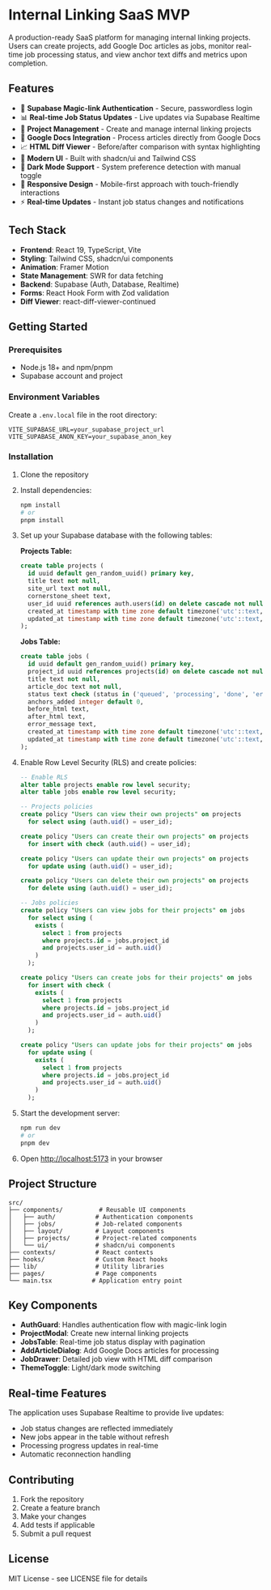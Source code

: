 # Internal Linking SaaS MVP

A production-ready SaaS platform for managing internal linking projects. Users can create projects, add Google Doc articles as jobs, monitor real-time job processing status, and view anchor text diffs and metrics upon completion.

## Features

- 🔐 **Supabase Magic-link Authentication** - Secure, passwordless login
- 📊 **Real-time Job Status Updates** - Live updates via Supabase Realtime
- 📝 **Project Management** - Create and manage internal linking projects
- 🔗 **Google Docs Integration** - Process articles directly from Google Docs
- 📈 **HTML Diff Viewer** - Before/after comparison with syntax highlighting
- 🎨 **Modern UI** - Built with shadcn/ui and Tailwind CSS
- 🌙 **Dark Mode Support** - System preference detection with manual toggle
- 📱 **Responsive Design** - Mobile-first approach with touch-friendly interactions
- ⚡ **Real-time Updates** - Instant job status changes and notifications

## Tech Stack

- **Frontend**: React 19, TypeScript, Vite
- **Styling**: Tailwind CSS, shadcn/ui components
- **Animation**: Framer Motion
- **State Management**: SWR for data fetching
- **Backend**: Supabase (Auth, Database, Realtime)
- **Forms**: React Hook Form with Zod validation
- **Diff Viewer**: react-diff-viewer-continued

## Getting Started

### Prerequisites

- Node.js 18+ and npm/pnpm
- Supabase account and project

### Environment Variables

Create a `.env.local` file in the root directory:

```env
VITE_SUPABASE_URL=your_supabase_project_url
VITE_SUPABASE_ANON_KEY=your_supabase_anon_key
```

### Installation

1. Clone the repository
2. Install dependencies:
   ```bash
   npm install
   # or
   pnpm install
   ```

3. Set up your Supabase database with the following tables:

   **Projects Table:**
   ```sql
   create table projects (
     id uuid default gen_random_uuid() primary key,
     title text not null,
     site_url text not null,
     cornerstone_sheet text,
     user_id uuid references auth.users(id) on delete cascade not null,
     created_at timestamp with time zone default timezone('utc'::text, now()) not null,
     updated_at timestamp with time zone default timezone('utc'::text, now()) not null
   );
   ```

   **Jobs Table:**
   ```sql
   create table jobs (
     id uuid default gen_random_uuid() primary key,
     project_id uuid references projects(id) on delete cascade not null,
     title text not null,
     article_doc text not null,
     status text check (status in ('queued', 'processing', 'done', 'error')) default 'queued',
     anchors_added integer default 0,
     before_html text,
     after_html text,
     error_message text,
     created_at timestamp with time zone default timezone('utc'::text, now()) not null,
     updated_at timestamp with time zone default timezone('utc'::text, now()) not null
   );
   ```

4. Enable Row Level Security (RLS) and create policies:

   ```sql
   -- Enable RLS
   alter table projects enable row level security;
   alter table jobs enable row level security;

   -- Projects policies
   create policy "Users can view their own projects" on projects
     for select using (auth.uid() = user_id);

   create policy "Users can create their own projects" on projects
     for insert with check (auth.uid() = user_id);

   create policy "Users can update their own projects" on projects
     for update using (auth.uid() = user_id);

   create policy "Users can delete their own projects" on projects
     for delete using (auth.uid() = user_id);

   -- Jobs policies
   create policy "Users can view jobs for their projects" on jobs
     for select using (
       exists (
         select 1 from projects 
         where projects.id = jobs.project_id 
         and projects.user_id = auth.uid()
       )
     );

   create policy "Users can create jobs for their projects" on jobs
     for insert with check (
       exists (
         select 1 from projects 
         where projects.id = jobs.project_id 
         and projects.user_id = auth.uid()
       )
     );

   create policy "Users can update jobs for their projects" on jobs
     for update using (
       exists (
         select 1 from projects 
         where projects.id = jobs.project_id 
         and projects.user_id = auth.uid()
       )
     );
   ```

5. Start the development server:
   ```bash
   npm run dev
   # or
   pnpm dev
   ```

6. Open [http://localhost:5173](http://localhost:5173) in your browser

## Project Structure

```
src/
├── components/          # Reusable UI components
│   ├── auth/           # Authentication components
│   ├── jobs/           # Job-related components
│   ├── layout/         # Layout components
│   ├── projects/       # Project-related components
│   └── ui/             # shadcn/ui components
├── contexts/           # React contexts
├── hooks/              # Custom React hooks
├── lib/                # Utility libraries
├── pages/              # Page components
└── main.tsx           # Application entry point
```

## Key Components

- **AuthGuard**: Handles authentication flow with magic-link login
- **ProjectModal**: Create new internal linking projects
- **JobsTable**: Real-time job status display with pagination
- **AddArticleDialog**: Add Google Docs articles for processing
- **JobDrawer**: Detailed job view with HTML diff comparison
- **ThemeToggle**: Light/dark mode switching

## Real-time Features

The application uses Supabase Realtime to provide live updates:

- Job status changes are reflected immediately
- New jobs appear in the table without refresh
- Processing progress updates in real-time
- Automatic reconnection handling

## Contributing

1. Fork the repository
2. Create a feature branch
3. Make your changes
4. Add tests if applicable
5. Submit a pull request

## License

MIT License - see LICENSE file for details